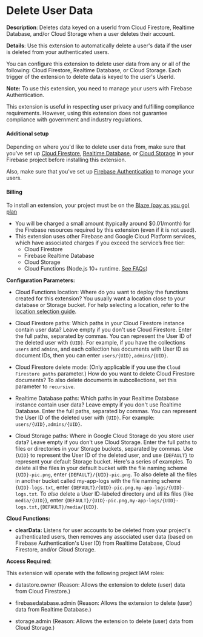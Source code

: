 # Delete User Data

**Description**: Deletes data keyed on a userId from Cloud Firestore, Realtime Database, and/or Cloud Storage when a user deletes their account.



**Details**: Use this extension to automatically delete a user's data if the user is deleted from your authenticated users.

You can configure this extension to delete user data from any or all of the following: Cloud Firestore, Realtime Database, or Cloud Storage. Each trigger of the extension to delete data is keyed to the user's UserId.

**Note:** To use this extension, you need to manage your users with Firebase Authentication.

This extension is useful in respecting user privacy and fulfilling compliance requirements. However, using this extension does not guarantee compliance with government and industry regulations.

#### Additional setup

Depending on where you'd like to delete user data from, make sure that you've set up [Cloud Firestore](https://firebase.google.com/docs/firestore), [Realtime Database](https://firebase.google.com/docs/database), or [Cloud Storage](https://firebase.google.com/docs/storage) in your Firebase project before installing this extension.

Also, make sure that you've set up [Firebase Authentication](https://firebase.google.com/docs/auth) to manage your users.

#### Billing
 
To install an extension, your project must be on the [Blaze (pay as you go) plan](https://firebase.google.com/pricing)
 
- You will be charged a small amount (typically around $0.01/month) for the Firebase resources required by this extension (even if it is not used).
- This extension uses other Firebase and Google Cloud Platform services, which have associated charges if you exceed the service’s free tier:
  - Cloud Firestore
  - Firebase Realtime Database
  - Cloud Storage
  - Cloud Functions (Node.js 10+ runtime. [See FAQs](https://firebase.google.com/support/faq#expandable-24))




**Configuration Parameters:**

* Cloud Functions location: Where do you want to deploy the functions created for this extension?  You usually want a location close to your database or Storage bucket. For help selecting a location, refer to the [location selection  guide](https://firebase.google.com/docs/functions/locations).

* Cloud Firestore paths: Which paths in your Cloud Firestore instance contain user data? Leave empty if you don't use Cloud Firestore.
Enter the full paths, separated by commas. You can represent the User ID of the deleted user with `{UID}`.
For example, if you have the collections `users` and `admins`, and each collection has documents with User ID as document IDs, then you can enter `users/{UID},admins/{UID}`.

* Cloud Firestore delete mode: (Only applicable if you use the `Cloud Firestore paths` parameter.) How do you want to delete Cloud Firestore documents? To also delete documents in subcollections, set this parameter to `recursive`.

* Realtime Database paths: Which paths in your Realtime Database instance contain user data? Leave empty if you don't use Realtime Database.
Enter the full paths, separated by commas. You can represent the User ID of the deleted user with `{UID}`.
For example: `users/{UID},admins/{UID}`.

* Cloud Storage paths: Where in Google Cloud Storage do you store user data? Leave empty if you don't use Cloud Storage.
Enter the full paths to files or directories in your Storage buckets, separated by commas. Use `{UID}` to represent the User ID of the deleted user, and use `{DEFAULT}` to represent your default Storage bucket.
Here's a series of examples. To delete all the files in your default bucket with the file naming scheme `{UID}-pic.png`, enter `{DEFAULT}/{UID}-pic.png`. To also delete all the files in another bucket called my-app-logs with the file naming scheme `{UID}-logs.txt`, enter `{DEFAULT}/{UID}-pic.png,my-app-logs/{UID}-logs.txt`. To *also* delete a User ID-labeled directory and all its files (like `media/{UID}`), enter `{DEFAULT}/{UID}-pic.png,my-app-logs/{UID}-logs.txt,{DEFAULT}/media/{UID}`.



**Cloud Functions:**

* **clearData:** Listens for user accounts to be deleted from your project's authenticated users, then removes any associated user data (based on Firebase Authentication's User ID) from Realtime Database, Cloud Firestore, and/or Cloud Storage.



**Access Required**:



This extension will operate with the following project IAM roles:

* datastore.owner (Reason: Allows the extension to delete (user) data from Cloud Firestore.)

* firebasedatabase.admin (Reason: Allows the extension to delete (user) data from Realtime Database.)

* storage.admin (Reason: Allows the extension to delete (user) data from Cloud Storage.)

